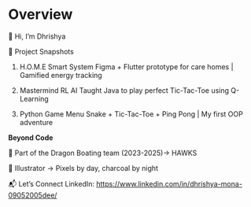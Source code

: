 # Overview

👋 Hi, I’m Dhrishya


🚀 Project Snapshots

1. H.O.M.E Smart System
Figma + Flutter prototype for care homes | Gamified energy tracking

2. Mastermind RL AI
Taught Java to play perfect Tic-Tac-Toe using Q-Learning

3. Python Game Menu
Snake + Tic-Tac-Toe + Ping Pong | My first OOP adventure


**Beyond Code**

🚣 Part of the Dragon Boating team (2023-2025)-> HAWKS

🎨 Illustrator → Pixels by day, charcoal by night


📬 Let’s Connect
LinkedIn: https://www.linkedin.com/in/dhrishya-mona-09052005dee/
  
